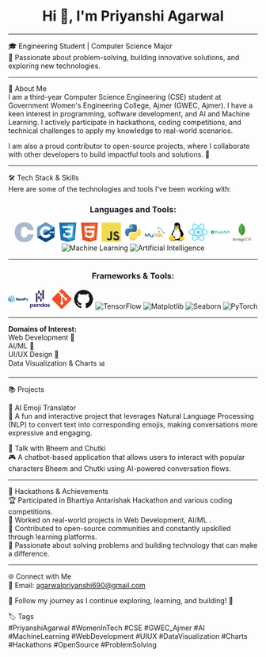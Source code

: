 <h1 align="center">Hi 👋, I'm Priyanshi Agarwal</h1>


---
 
🎓 Engineering Student | Computer Science Major  
🔧 Passionate about problem-solving, building innovative solutions, and exploring new technologies.

----

🌟 About Me  
I am a third-year Computer Science Engineering (CSE) student at Government Women's Engineering College, Ajmer (GWEC, Ajmer). I have a keen interest in programming, software development, and AI and Machine Learning. I actively participate in hackathons, coding competitions, and technical challenges to apply my knowledge to real-world scenarios.

I am also a proud contributor to open-source projects, where I collaborate with other developers to build impactful tools and solutions. 🚀

---

🛠️ Tech Stack & Skills  
Here are some of the technologies and tools I've been working with:

<h3 align="center">Languages and Tools:</h3>
<p align="center">
  <img src="https://raw.githubusercontent.com/devicons/devicon/master/icons/c/c-original.svg" title="C" height="40" />
  <img src="https://raw.githubusercontent.com/devicons/devicon/master/icons/cplusplus/cplusplus-original.svg" title="C++" height="40" />
  <img src="https://raw.githubusercontent.com/devicons/devicon/master/icons/css3/css3-original.svg" title="CSS3" height="40" />
  <img src="https://raw.githubusercontent.com/devicons/devicon/master/icons/html5/html5-original.svg" title="HTML5" height="40" />
  <img src="https://raw.githubusercontent.com/devicons/devicon/master/icons/javascript/javascript-original.svg" title="JavaScript" height="40" />
  <img src="https://raw.githubusercontent.com/devicons/devicon/master/icons/python/python-original.svg" title="Python" height="40" />
  <img src="https://raw.githubusercontent.com/devicons/devicon/master/icons/mysql/mysql-original-wordmark.svg" title="MySQL" height="40" />
  <img src="https://raw.githubusercontent.com/devicons/devicon/master/icons/linux/linux-original.svg" title="Linux" height="40" />
  <img src="https://raw.githubusercontent.com/devicons/devicon/master/icons/react/react-original.svg" title="React" height="40" />
  <img src="https://raw.githubusercontent.com/devicons/devicon/master/icons/fastapi/fastapi-original-wordmark.svg" title="FastAPI" height="40" />
  <img src="https://raw.githubusercontent.com/devicons/devicon/master/icons/mongodb/mongodb-original-wordmark.svg" title="MongoDB" height="40" />
  <img src="https://img.shields.io/badge/ML-Machine%20Learning-orange?logo=scikitlearn" title="Machine Learning" height="40" />
  <img src="https://img.shields.io/badge/AI-Artificial%20Intelligence-red?logo=tensorflow" title="Artificial Intelligence" height="40" />
</p>

---

<h3 align="center">Frameworks & Tools:</h3>
<p align="center">
  <img src="https://raw.githubusercontent.com/devicons/devicon/master/icons/numpy/numpy-original-wordmark.svg" title="NumPy" height="40" />
  <img src="https://raw.githubusercontent.com/devicons/devicon/master/icons/pandas/pandas-original-wordmark.svg" title="Pandas" height="40" />
  <img src="https://raw.githubusercontent.com/devicons/devicon/master/icons/git/git-original.svg" title="Git" height="40" />
  <img src="https://raw.githubusercontent.com/devicons/devicon/master/icons/github/github-original.svg" title="GitHub" height="40" />
  <img src="https://img.shields.io/badge/TensorFlow-TensorFlow-orange?logo=tensorflow" title="TensorFlow" height="40" />
  <img src="https://img.shields.io/badge/Matplotlib-Matplotlib-red?logo=matplotlib" title="Matplotlib" height="40" />
  <img src="https://img.shields.io/badge/Seaborn-Seaborn-blue?logo=python" title="Seaborn" height="40" />
  <img src="https://img.shields.io/badge/PyTorch-PyTorch-orange?logo=pytorch" title="PyTorch" height="40" />
</p>


---

**Domains of Interest:**  
Web Development 📱  
AI/ML 🤖  
UI/UX Design 🎨  
Data Visualization & Charts 📊

---

📚 Projects  

📌 AI Emoji Translator  
🚀 A fun and interactive project that leverages Natural Language Processing (NLP) to convert text into corresponding emojis, making conversations more expressive and engaging.  


📌 Talk with Bheem and Chutki  
🎮 A chatbot-based application that allows users to interact with popular characters Bheem and Chutki using AI-powered conversation flows.

---

🚀 Hackathons & Achievements  
🏆 Participated in Bhartiya Antarishak Hackathon and various coding competitions.  
🔹 Worked on real-world projects in Web Development, AI/ML .  
🔹 Contributed to open-source communities and constantly upskilled through learning platforms.  
🔹 Passionate about solving problems and building technology that can make a difference.

---

🌐 Connect with Me  
📧 Email: agarwalpriyanshi690@gmail.com  

🔗 Follow my journey as I continue exploring, learning, and building! 🚀

🏷️ Tags  
#PriyanshiAgarwal #WomenInTech #CSE #GWEC_Ajmer #AI #MachineLearning #WebDevelopment #UIUX #DataVisualization #Charts #Hackathons #OpenSource #ProblemSolving
